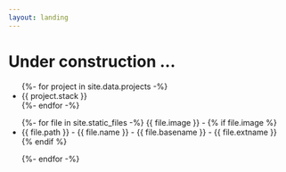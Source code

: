 ```yaml
---
layout: landing
---
```


# Under construction ...


<ul>
{%- for project in site.data.projects -%}
    <li> 
    {{ project.stack }}
    </li>
{%- endfor -%}
</ul>

<ul>
{%- for file in site.static_files -%}
    {{ file.image }} -
    {% if file.image %}
    <li> 
    {{ file.path }} -
    {{ file.name }} -
    {{ file.basename }} -
    {{ file.extname }} 
    </li>
    {% endif %}

{%- endfor -%}
</ul>
